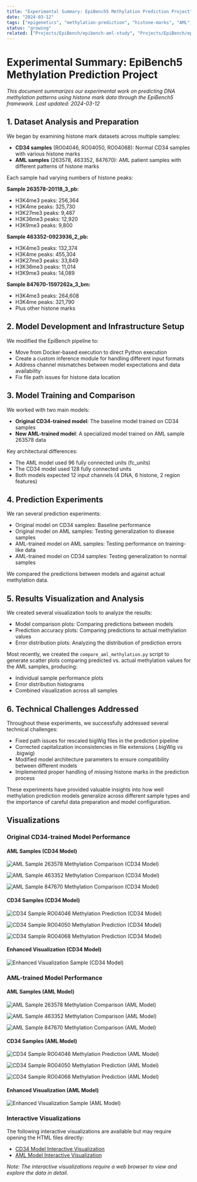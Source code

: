 ```yaml
---
title: "Experimental Summary: EpiBench5 Methylation Prediction Project"
date: "2024-03-12"
tags: ["epigenetics", "methylation-prediction", "histone-marks", "AML", "CD34", "machine-learning"]
status: "growing"
related: ["Projects/EpiBench/epibench-aml-study", "Projects/EpiBench/epibench-model-improvements"]
---
```


# Experimental Summary: EpiBench5 Methylation Prediction Project

*This document summarizes our experimental work on predicting DNA methylation patterns using histone mark data through the EpiBench5 framework. Last updated: 2024-03-12*

## 1. Dataset Analysis and Preparation

We began by examining histone mark datasets across multiple samples:

- **CD34 samples** (RO04046, RO04050, RO04068): Normal CD34 samples with various histone marks
- **AML samples** (263578, 463352, 847670): AML patient samples with different patterns of histone marks

Each sample had varying numbers of histone peaks:

**Sample 263578-20118_3_pb:**
- H3K4me3 peaks: 256,364
- H3K4me peaks: 325,730
- H3K27me3 peaks: 9,487
- H3K36me3 peaks: 12,920
- H3K9me3 peaks: 9,800

**Sample 463352-0923936_2_pb:**
- H3K4me3 peaks: 132,374
- H3K4me peaks: 455,304
- H3K27me3 peaks: 33,849
- H3K36me3 peaks: 11,014
- H3K9me3 peaks: 14,089

**Sample 847670-1597262a_3_bm:**
- H3K4me3 peaks: 264,608
- H3K4me peaks: 321,790
- Plus other histone marks

## 2. Model Development and Infrastructure Setup

We modified the EpiBench pipeline to:

- Move from Docker-based execution to direct Python execution
- Create a custom inference module for handling different input formats
- Address channel mismatches between model expectations and data availability
- Fix file path issues for histone data location

## 3. Model Training and Comparison

We worked with two main models:

- **Original CD34-trained model**: The baseline model trained on CD34 samples
- **New AML-trained model**: A specialized model trained on AML sample 263578 data

Key architectural differences:
- The AML model used 96 fully connected units (fc_units)
- The CD34 model used 128 fully connected units
- Both models expected 12 input channels (4 DNA, 6 histone, 2 region features)

## 4. Prediction Experiments

We ran several prediction experiments:

- Original model on CD34 samples: Baseline performance
- Original model on AML samples: Testing generalization to disease samples
- AML-trained model on AML samples: Testing performance on training-like data
- AML-trained model on CD34 samples: Testing generalization to normal samples

We compared the predictions between models and against actual methylation data.

## 5. Results Visualization and Analysis

We created several visualization tools to analyze the results:

- Model comparison plots: Comparing predictions between models
- Prediction accuracy plots: Comparing predictions to actual methylation values
- Error distribution plots: Analyzing the distribution of prediction errors

Most recently, we created the `compare_aml_methylation.py` script to generate scatter plots comparing predicted vs. actual methylation values for the AML samples, producing:
- Individual sample performance plots
- Error distribution histograms
- Combined visualization across all samples

## 6. Technical Challenges Addressed

Throughout these experiments, we successfully addressed several technical challenges:

- Fixed path issues for rescaled bigWig files in the prediction pipeline
- Corrected capitalization inconsistencies in file extensions (.bigWig vs .bigwig)
- Modified model architecture parameters to ensure compatibility between different models
- Implemented proper handling of missing histone marks in the prediction process

These experiments have provided valuable insights into how well methylation prediction models generalize across different sample types and the importance of careful data preparation and model configuration.

## Visualizations

### Original CD34-trained Model Performance

#### AML Samples (CD34 Model)
![AML Sample 263578 Methylation Comparison (CD34 Model)](/assets/CD34_model/263578_methylation_comparison.png)

![AML Sample 463352 Methylation Comparison (CD34 Model)](/assets/CD34_model/463352_methylation_comparison.png)

![AML Sample 847670 Methylation Comparison (CD34 Model)](/assets/CD34_model/847670_methylation_comparison.png)

#### CD34 Samples (CD34 Model)
![CD34 Sample RO04046 Methylation Prediction (CD34 Model)](/assets/CD34_model/methylation_prediction_scatter_RO04046.png)

![CD34 Sample RO04050 Methylation Prediction (CD34 Model)](/assets/CD34_model/methylation_prediction_scatter_RO04050.png)

![CD34 Sample RO04068 Methylation Prediction (CD34 Model)](/assets/CD34_model/methylation_prediction_scatter_RO04068.png)

#### Enhanced Visualization (CD34 Model)
![Enhanced Visualization Sample (CD34 Model)](/assets/CD34_model/enhanced_visualization_sample_0.png)

### AML-trained Model Performance

#### AML Samples (AML Model)
![AML Sample 263578 Methylation Comparison (AML Model)](/assets/AML_model/methylation_comparison_263578.png)

![AML Sample 463352 Methylation Comparison (AML Model)](/assets/AML_model/methylation_comparison_463352.png)

![AML Sample 847670 Methylation Comparison (AML Model)](/assets/AML_model/methylation_comparison_847670.png)

#### CD34 Samples (AML Model)
![CD34 Sample RO04046 Methylation Prediction (AML Model)](/assets/AML_model/methylation_prediction_scatter_RO04046.png)

![CD34 Sample RO04050 Methylation Prediction (AML Model)](/assets/AML_model/methylation_prediction_scatter_RO04050.png)

![CD34 Sample RO04068 Methylation Prediction (AML Model)](/assets/AML_model/methylation_prediction_scatter_RO04068.png)

#### Enhanced Visualization (AML Model)
![Enhanced Visualization Sample (AML Model)](/assets/AML_model/enhanced_visualization_sample_0.png)

### Interactive Visualizations

The following interactive visualizations are available but may require opening the HTML files directly:

- [CD34 Model Interactive Visualization](/assets/CD34_model/cnn_pred_vs_actual_interactive.html)
- [AML Model Interactive Visualization](/assets/AML_model/cnn_pred_vs_actual_interactive.html)

*Note: The interactive visualizations require a web browser to view and explore the data in detail.* 